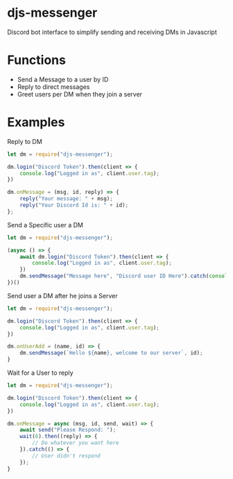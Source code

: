 # djs-messenger 

Discord bot interface to simplify sending and receiving DMs in Javascript

# Functions

- Send a Message to a user by ID
- Reply to direct messages
- Greet users per DM when they join a server

# Examples 

Reply to DM
```javascript
let dm = require("djs-messenger");

dm.login("Discord Token").then(client => {
    console.log("Logged in as", client.user.tag);
})

dm.onMessage = (msg, id, reply) => {
    reply("Your message: " + msg);
    reply("Your Discord Id is: " + id);
};
```

Send a Specific user a DM
````javascript
let dm = require("djs-messenger");

(async () => {
    await dm.login("Discord Token").then(client => {
        console.log("Logged in as", client.user.tag);
    })
    dm.sendMessage("Message here", "Discord user ID Here").catch(console.log);
})()
````

Send user a DM after he joins a Server
````javascript
let dm = require("djs-messenger");

dm.login("Discord Token").then(client => {
    console.log("Logged in as", client.user.tag);
})

dm.onUserAdd = (name, id) => {
    dm.sendMessage(`Hello ${name}, welcome to our server`, id);
}
````

Wait for a User to reply
````javascript
let dm = require("djs-messenger");

dm.login("Discord Token").then(client => {
    console.log("Logged in as", client.user.tag);
})

dm.onMessage = async (msg, id, send, wait) => {
    await send("Please Respond: ");
    wait(6).then((reply) => {
        // Do whatever you want here
    }).catch(() => {
        // User didn't respond
    });
}
````